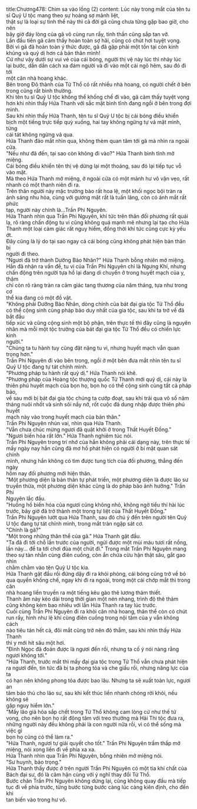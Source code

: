 title:Chương478: Chim sa vào lồng (2)
content:
Lúc này trong mắt của tên tu sĩ Quỷ U tộc mang theo sự hoảng sợ mãnh liệt,<br>thật sự là loại sự tình thế này thì cả đời gã cũng chưa từng gặp bao giờ, cho nên<br>bây giờ đáy lòng của gã vô cùng run rẩy, tinh thần cũng sắp tan vỡ.<br>Lần đầu tiên gã cảm thấy hoàn toàn sợ hãi, cũng có chút hơi tuyệt vọng.<br>Bởi vì gã đã hoàn toàn ý thức được, gã đã gặp phải một tồn tại còn kinh<br>khủng và quỷ dị hơn cả bản thân mình!<br>Cứ như vậy dưới sự vui vẻ của cái bóng, người thị vệ này lúc thì nhảy lúc<br>lại bước, dần dần cách xa đám người và đi vào một cái ngõ hẻm, sau đó đi tới<br>một căn nhà hoang khác.<br>Bên trong Đô thành của Tử Thổ có rất nhiều nhà hoang, có người chết ở bên<br>trong cũng rất bình thường.<br>Khi tên tu sĩ Quỷ U tộc không thể khống chế đi vào, gã cảm thấy tuyệt vọng<br>hơn khi nhìn thấy Hứa Thanh với sắc mặt bình tĩnh đang ngồi ở bên trong đợi<br>mình.<br>Sau khi nhìn thấy Hứa Thanh, tên tu sĩ Quỷ U tộc bị cái bóng điều khiển<br>bịch một tiếng trực tiếp quỳ xuống, hai tay không ngừng tự vả mặt mình, từng<br>cái tát không ngừng vả qua.<br>Hứa Thanh đảo mắt nhìn qua, không thèm quan tâm tới gã mà nhìn ra ngoài<br>cửa.<br>"Nếu như đã đến, tại sao còn không đi vào?" Hứa Thanh bình tĩnh mở<br>miệng.<br>Cái bóng điều khiển tên thị vệ dừng lại một thoáng, sau đó lại tiếp tục vỗ<br>vào mặt.<br>Mà theo Hứa Thanh mở miệng, ở ngoài cửa có một mảnh hư vô vặn vẹo, rất<br>nhanh có một thanh niên đi ra.<br>Trên thân người này mặc trường bào rất hoa lệ, một khối ngọc bội tràn ra<br>ánh sáng nhu hòa, cùng với gương mặt rất là tuấn lãng, còn có ánh mắt rất phức<br>tạp, người này chính là...Trần Phi Nguyên.<br>Hứa Thanh nhìn qua Trần Phi Nguyên, khí tức trên thân đối phương rất quái<br>lạ, rõ ràng chấn động tu vi cũng không quá mạnh mẽ nhưng lại tạo cho Hứa<br>Thanh một loại cảm giác rất nguy hiểm, đồng thời khí tức cũng cực kỳ yếu ớt.<br>Đây cũng là lý do tại sao ngay cả cái bóng cũng không phát hiện bản thân bị<br>người đi theo.<br>"Ngươi đã trở thành Dưỡng Bảo Nhân?" Hứa Thanh bỗng nhiên mở miệng.<br>Hắn đã nhận ra vấn đề, tu vi của Trần Phi Nguyên chỉ là Ngưng Khí, nhưng<br>chấn động trên người tựa hồ lại đang di chuyển ở trong huyết mạch của y, thậm<br>chí còn rõ ràng tràn ra cảm giác tang thương của năm tháng, tựa như trong cơ<br>thể kia đang có một đồ vật.<br>"Không phải Dưỡng Bảo Nhân, dòng chính của bát đại gia tộc Tử Thổ đều<br>có thể cộng sinh cùng pháp bảo duy nhất của gia tộc, sau khi ta trở về đã bắt đầu<br>tiếp xúc và cũng cộng sinh một bộ phận, trên thực tế thì đây cũng là nguyên<br>nhân mà mỗi một tộc trưởng của bát đại gia tộc Tử Thổ đều có chiến lực kinh<br>người."<br>"Chúng ta tu hành tuy cũng đặt nặng tu vi, nhưng huyết mạch vẫn quan<br>trọng hơn."<br>Trần Phi Nguyên đi vào bên trong, ngồi ở một bên đưa mắt nhìn tên tu sĩ<br>Quỷ U tộc đang tự tát chính mình.<br>"Phương pháp tu hành rất quỷ dị." Hứa Thanh nói khẽ.<br>"Phương pháp của Hoàng tộc thượng quốc Tử Thanh mới quỷ dị, cái này là<br>thiên phú huyết mạch của bọn họ, bọn họ có thể cộng sinh cùng tất cả pháp bảo,<br>về sau mới bị bát đại gia tộc chúng ta cướp đoạt, sau khi trải qua vô số năm<br>tháng nuôi nhốt và sinh sôi nẩy nở, rốt cuộc đã dung nhập được thiên phú huyết<br>mạch này vào trong huyết mạch của bản thân."<br>Trần Phi Nguyên nhún vai, nhìn qua Hứa Thanh.<br>"Vẫn chưa chúc mừng ngươi đã quật khởi ở trong Thất Huyết Đồng."<br>"Ngươi biến hóa rất lớn." Hứa Thanh nghiêm túc nói.<br>Trần Phi Nguyên trong trí nhớ của hắn không phải cái dạng này, trên thực tế<br>mấy ngày nay hắn cũng đã mơ hồ phát hiện có người ở bí mật quan sát chính<br>mình, nhưng hắn không có tìm được tung tích của đối phương, thẳng đến ngày<br>hôm nay đối phương mới hiện thân.<br>"Một phương diện là bản thân tự phát triển, một phương diện là được lão sư<br>truyền thừa, một phương diện khác cũng là do pháp bảo ảnh hưởng." Trần Phi<br>Nguyên lắc đầu.<br>"Huống hồ biến hóa của ngươi cũng không nhỏ, không ngờ tiểu thí hài lúc<br>trước, bây giờ đã trở thành một trong tự liệt của Thất Huyết Đồng."<br>Trần Phi Nguyên lướt qua Hứa Thanh, sau đó chú ý đến trên người tên Quỷ<br>U tộc đang tự tát chính mình, trong mắt tràn ngập sát cơ.<br>"Chính là gã?"<br>"Một trong những thân thể của gã." Hứa Thanh gật đầu.<br>"Ta đã đi tới chỗ lần trước của người, ngửi được một mùi máu tươi rất nồng,<br>lần này... để ta tới chơi đùa một chút đi." Trong mắt Trần Phi Nguyên mang<br>theo sự tàn nhẫn cùng điên cuồng, còn ẩn chứa cừu hận thật sâu, gắt gao nhìn<br>chằm chằm vào tên Quỷ U tộc kia.<br>Hứa Thanh gật đầu rồi đứng dậy đi ra khỏi phòng, cái bóng cũng trở về bỏ<br>qua quyền khống chế, ngay khi đi ra ngoài, trong một cái chớp mắt thì trong căn<br>nhà hoang liền truyền ra một tiếng kêu gào thê lương thảm thiết.<br>Thanh âm này kéo dài trong thời gian một nén nhang, trình độ thê thảm<br>cũng không kém bao nhiêu với lần Hứa Thanh ra tay lúc trước.<br>Cuối cùng Trần Phi Nguyên đi ra khỏi căn nhà hoang, thân thể còn có chút<br>run rẩy, hình như lệ khí cùng điên cuồng trong nội tâm của y vẫn không cách<br>nào tiêu tán hết cả, đôi mắt cũng trở nên đỏ thẫm, sau khi nhìn thấy Hứa Thanh<br>thì y mới hít sâu một hơi.<br>"Đình Ngọc đã đoán được là ngươi đến rồi, nhưng ta cố ý nói nàng rằng<br>ngươi không tới."<br>"Hứa Thanh, trước mắt thì mấy đại gia tộc trong Tử Thổ vẫn chưa phát hiện<br>ra ngươi đến, tin tức đã bị ta phong tỏa và che giấu rồi, nhưng năng lực của ta<br>có hạn nên không phong tỏa được bao lâu. Nhưng ta sẽ xuất toàn lực, ngươi an<br>tâm báo thù cho lão sư, sau khi kết thúc liền nhanh chóng rời khỏi, nếu không sẽ<br>gặp nguy hiểm lớn."<br>"Mấy lão giả hỏa sắp chết trong Tử Thổ không cam lòng cứ như thế tử<br>vong, cho nên bọn họ rất động tâm với treo thưởng mà Hải Thi tộc đưa ra,<br>những người này đều không phải là con người nữa rồi, vì có thể sống mà việc gì<br>bọn họ cũng có thể làm ra."<br>"Hứa Thanh, ngươi tự giải quyết cho tốt." Trần Phi Nguyên trầm thấp mở<br>miệng, nói xong liền đi về phía xa xa.<br>Hứa Thanh nhìn qua Trần Phi Nguyên, bỗng nhiên mở miệng nói.<br>"Sư huynh, bảo trọng."<br>Hứa Thanh thấy được ở trên người Trần Phi Nguyên có một tia khí chất của<br>Bách đại sư, đó là căm hận cùng với ý nghĩ thay đổi Tử Thổ.<br>Bước chân Trần Phi Nguyên không dừng lại, cũng không quay đầu mà tiếp<br>tục đi về phía trước, từng bước từng bước càng lúc càng kiên định, cho đến khi<br>tan biến vào trong hư vô.